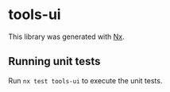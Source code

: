 # tools-ui

This library was generated with [Nx](https://nx.dev).

## Running unit tests

Run `nx test tools-ui` to execute the unit tests.
